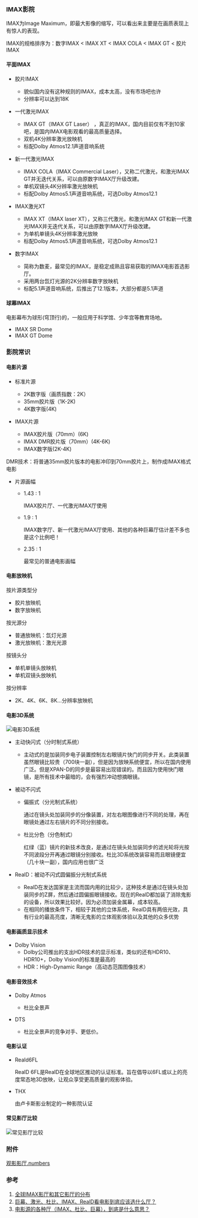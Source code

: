 ### IMAX影院

IMAX为Image Maximum，即最大影像的缩写，可以看出来主要是在画质表现上有惊人的表现。

IMAX的规格排序为：数字IMAX < IMAX XT < IMAX COLA < IMAX GT < 胶片IMAX

#### 平面IMAX

- 胶片IMAX
  - 貌似国内没有这种规则的IMAX，成本太高，没有市场吧也许
  - 分辨率可以达到18K

- 一代激光IMAX 
  - IMAX GT（IMAX GT Laser） ，真正的IMAX，国内目前仅有不到10家吧，是国内IMAX电影观看的最高质量选择。
  - 双机4K分辨率激光放映机
  - 标配Dolby Atmos12.1声道音响系统

- 新一代激光IMAX
  - IMAX COLA（IMAX Commercial Laser），又称二代激光，和激光IMAX GT并无迭代关系，可以由原数字IMAX厅升级改建。
  - 单机双镜头4K分辨率激光放映机
  - 标配Dolby Atmos5.1声道音响系统，可选Dolby Atmos12.1

- IMAX激光XT
  - IMAX XT（IMAX laser XT），又称三代激光，和激光IMAX GT和新一代激光IMAX并无迭代关系，可以由原数字IMAX厅升级改建。
  - 为单机单镜头4K分辨率激光放映
  - 标配Dolby Atmos5.1声道音响系统，可选Dolby Atmos12.1

- 数字IMAX
  - 简称为数麦，最常见的IMAX，是稳定成熟且容易获取的IMAX电影首选影厅。
  - 采用两台氙灯光源的2K分辨率数字放映机
  - 标配5.1声道音响系统，后推出了12.1版本，大部分都是5.1声道


#### 球幕IMAX

电影幕布为球形(穹顶行)的，一般应用于科学馆、少年宫等教育场地。

- IMAX SR Dome
- IMAX GT Dome

### 影院常识

#### 电影片源

- 标准片源
  - 2K数字版（画质指数：2K）
  - 35mm胶片版（1K-2K)
  - 4K数字版(4K)

- IMAX片源
  - IMAX胶片版（70mm）(6K)
  - IMAX DMR胶片版（70mm）(4K-6K)
  - IMAX数字版(2K-4K)


​	DMR技术：将普通35mm胶片版本的电影冲印到70mm胶片上，制作成IMAX格式电影

- 片源画幅

  - 1.43 : 1

    IMAX胶片厅、一代激光IMAX厅使用

  - 1.9 : 1

    IMAX数字厅、新一代激光IMAX厅使用、其他的各种巨幕厅估计差不多也是这个比例吧！

  - 2.35 : 1

    最常见的普通电影画幅


#### 电影放映机

按片源类型分

- 胶片放映机
- 数字放映机

按光源分

- 普通放映机：氙灯光源
- 激光放映机：激光光源

按镜头分

- 单机单镜头放映机
- 单机双镜头放映机

按分辨率

- 2K、4K、6K、8K...分辨率放映机

#### 电影3D系统

![电影3D系统](../assets/电影3D系统.png ':size=80%')

- 主动快闪式（分时制式系统）

  - 主动式的是加装同步电子装置控制左右眼镜片快门的同步开关。此类装置虽然眼镜比较贵（700块一副），但是因为放映系统便宜，所以在国内使用广泛。但是XPAN-D的同步是最容易出现错误的。而且因为使用快门眼镜，是所有技术中最暗的，会有强烈冲动想摘眼镜。 

- 被动不闪式

  - 偏振式（分光制式系统）

    通过在镜头处加装同步的分像装置，对左右眼图像进行不同的处理，再在眼镜处通过左右镜片的不同分别接收。 

  - 杜比分色（分色制式）

    红绿（蓝）镜片的新技术改良，是通过在镜头处加装同步的滤光轮将光按不同波段分开再通过眼镜分别接收。杜比3D系统改装容易而且眼镜便宜（几十块一副），国内应用也很广泛

- RealD：被动不闪式圆偏振分光制式系统

  - RealD在发达国家是主流而国内用的比较少，这种技术是通过在镜头处加装同步的Z屏，然后通过圆偏振眼镜接收。现在的RealD都加装了消除鬼影的设备，所以效果比较好。因为必须加装金属幕，成本较高。
  - 在相同的播放条件下，相较于其他的立体系统，RealD具有两倍光效，具有行业的最高亮度，清晰无鬼影的立体观影体验以及其他的众多优势 


#### 电影画质显示技术

- Dolby Vision
  - Dolby公司推出的支出HDR技术的显示标准，类似的还有HDR10、HDR10+，Dolby Vision的标准是最高的
  - HDR：High-Dynamic Range（高动态范围图像技术）


#### 电影音效技术

- Dolby Atmos 
  - 杜比全景声

- DTS
  - 杜比全景声的竞争对手、更低价。


#### 电影认证

- Reald6FL

  RealD 6FL是RealD在全球地区推动的认证标准。旨在倡导以6FL或以上的亮度常态地3D放映，让观众享受更高质量的观影体验。

- THX

  由卢卡斯影业制定的一种影院认证

#### 常见影厅比较

![常见影厅比较](../assets/常见影厅比较.png ':size=80%')

### 附件

[观影影厅.numbers](https://www.icloud.com/numbers/0f8h1iwW3bcNsWbMTW9ZlDQog)

### 参考

1. [全球IMAX影厅和其它影厅的分布](https://docs.qq.com/sheet/DQ3FEUUZJdklNSWJP?tab=BB08J5)
2. [巨幕、激光、杜比、IMAX、RealD看电影到底应该选什么厅？](https://zhuanlan.zhihu.com/p/64215448)
3. [电影源的各种厅（IMAX、杜比、巨幕），到底是什么意思？](https://www.jianshu.com/p/8b0db05238de)